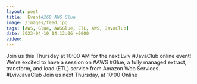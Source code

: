 ```yaml
---
layout: post
title:  Event#268 AWS Glue
image: /images/feed.jpg
tags: [AWS, Glue, AWSGlue, ETL, AWS, JavaClub]
date: 2023-04-10 14:13:06 +0000
video: 
---
```


Join us this Thursday at 10:00 AM for the next Lviv #JavaClub online event! We're excited to have a session on #AWS #Glue, a fully managed extract, transform, and load (ETL) service from Amazon Web Services. #LvivJavaClub
Join us next Thursday, at 10:00 Online
